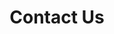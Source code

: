 ---
title: Contact Us
aliases: ['/pages/contact']
description: Drop us a message via our contact form
draft: false
sections:
  - type: contact
    heading: 'Let’s work together'
    text: 'Interested in our work? We’d love to hear more about your particular needs – and we’re confident we can guide you. <br><br> For enquiries email info@flaxandteal.co.uk'
---